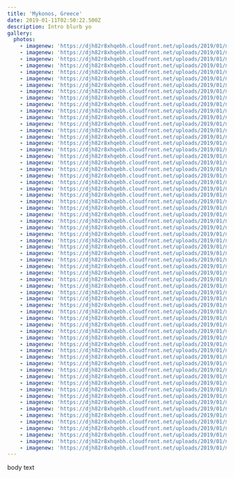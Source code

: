 ```yaml
---
title: 'Mykonos, Greece'
date: 2019-01-11T02:50:22.500Z
description: Intro blurb yo
gallery:
  photos:
    - imagenew: 'https://djh82r8xhqebh.cloudfront.net/uploads/2019/01/mykonos/Mykonos-1.jpg'
    - imagenew: 'https://djh82r8xhqebh.cloudfront.net/uploads/2019/01/mykonos/Mykonos-2.jpg'
    - imagenew: 'https://djh82r8xhqebh.cloudfront.net/uploads/2019/01/mykonos/Mykonos-3.jpg'
    - imagenew: 'https://djh82r8xhqebh.cloudfront.net/uploads/2019/01/mykonos/Mykonos-4.jpg'
    - imagenew: 'https://djh82r8xhqebh.cloudfront.net/uploads/2019/01/mykonos/Mykonos-5.jpg'
    - imagenew: 'https://djh82r8xhqebh.cloudfront.net/uploads/2019/01/mykonos/Mykonos-6.jpg'
    - imagenew: 'https://djh82r8xhqebh.cloudfront.net/uploads/2019/01/mykonos/Mykonos-7.jpg'
    - imagenew: 'https://djh82r8xhqebh.cloudfront.net/uploads/2019/01/mykonos/Mykonos-8.jpg'
    - imagenew: 'https://djh82r8xhqebh.cloudfront.net/uploads/2019/01/mykonos/Mykonos-9.jpg'
    - imagenew: 'https://djh82r8xhqebh.cloudfront.net/uploads/2019/01/mykonos/Mykonos-10.jpg'
    - imagenew: 'https://djh82r8xhqebh.cloudfront.net/uploads/2019/01/mykonos/Mykonos-11.jpg'
    - imagenew: 'https://djh82r8xhqebh.cloudfront.net/uploads/2019/01/mykonos/Mykonos-12.jpg'
    - imagenew: 'https://djh82r8xhqebh.cloudfront.net/uploads/2019/01/mykonos/Mykonos-13.jpg'
    - imagenew: 'https://djh82r8xhqebh.cloudfront.net/uploads/2019/01/mykonos/Mykonos-14.jpg'
    - imagenew: 'https://djh82r8xhqebh.cloudfront.net/uploads/2019/01/mykonos/Mykonos-15.jpg'
    - imagenew: 'https://djh82r8xhqebh.cloudfront.net/uploads/2019/01/mykonos/Mykonos-16.jpg'
    - imagenew: 'https://djh82r8xhqebh.cloudfront.net/uploads/2019/01/mykonos/Mykonos-17.jpg'
    - imagenew: 'https://djh82r8xhqebh.cloudfront.net/uploads/2019/01/mykonos/Mykonos-18.jpg'
    - imagenew: 'https://djh82r8xhqebh.cloudfront.net/uploads/2019/01/mykonos/Mykonos-19.jpg'
    - imagenew: 'https://djh82r8xhqebh.cloudfront.net/uploads/2019/01/mykonos/Mykonos-20.jpg'
    - imagenew: 'https://djh82r8xhqebh.cloudfront.net/uploads/2019/01/mykonos/Mykonos-21.jpg'
    - imagenew: 'https://djh82r8xhqebh.cloudfront.net/uploads/2019/01/mykonos/Mykonos-22.jpg'
    - imagenew: 'https://djh82r8xhqebh.cloudfront.net/uploads/2019/01/mykonos/Mykonos-23.jpg'
    - imagenew: 'https://djh82r8xhqebh.cloudfront.net/uploads/2019/01/mykonos/Mykonos-24.jpg'
    - imagenew: 'https://djh82r8xhqebh.cloudfront.net/uploads/2019/01/mykonos/Mykonos-25.jpg'
    - imagenew: 'https://djh82r8xhqebh.cloudfront.net/uploads/2019/01/mykonos/Mykonos-26.jpg'
    - imagenew: 'https://djh82r8xhqebh.cloudfront.net/uploads/2019/01/mykonos/Mykonos-27.jpg'
    - imagenew: 'https://djh82r8xhqebh.cloudfront.net/uploads/2019/01/mykonos/Mykonos-28.jpg'
    - imagenew: 'https://djh82r8xhqebh.cloudfront.net/uploads/2019/01/mykonos/Mykonos-29.jpg'
    - imagenew: 'https://djh82r8xhqebh.cloudfront.net/uploads/2019/01/mykonos/Mykonos-30.jpg'
    - imagenew: 'https://djh82r8xhqebh.cloudfront.net/uploads/2019/01/mykonos/Mykonos-31.jpg'
    - imagenew: 'https://djh82r8xhqebh.cloudfront.net/uploads/2019/01/mykonos/Mykonos-32.jpg'
    - imagenew: 'https://djh82r8xhqebh.cloudfront.net/uploads/2019/01/mykonos/Mykonos-33.jpg'
    - imagenew: 'https://djh82r8xhqebh.cloudfront.net/uploads/2019/01/mykonos/Mykonos-34.jpg'
    - imagenew: 'https://djh82r8xhqebh.cloudfront.net/uploads/2019/01/mykonos/Mykonos-35.jpg'
    - imagenew: 'https://djh82r8xhqebh.cloudfront.net/uploads/2019/01/mykonos/Mykonos-36.jpg'
    - imagenew: 'https://djh82r8xhqebh.cloudfront.net/uploads/2019/01/mykonos/Mykonos-37.jpg'
    - imagenew: 'https://djh82r8xhqebh.cloudfront.net/uploads/2019/01/mykonos/Mykonos-38.jpg'
    - imagenew: 'https://djh82r8xhqebh.cloudfront.net/uploads/2019/01/mykonos/Mykonos-39.jpg'
    - imagenew: 'https://djh82r8xhqebh.cloudfront.net/uploads/2019/01/mykonos/Mykonos-40.jpg'
    - imagenew: 'https://djh82r8xhqebh.cloudfront.net/uploads/2019/01/mykonos/Mykonos-41.jpg'
    - imagenew: 'https://djh82r8xhqebh.cloudfront.net/uploads/2019/01/mykonos/Mykonos-42.jpg'
    - imagenew: 'https://djh82r8xhqebh.cloudfront.net/uploads/2019/01/mykonos/Mykonos-43.jpg'
    - imagenew: 'https://djh82r8xhqebh.cloudfront.net/uploads/2019/01/mykonos/Mykonos-44.jpg'
    - imagenew: 'https://djh82r8xhqebh.cloudfront.net/uploads/2019/01/mykonos/Mykonos-45.jpg'
    - imagenew: 'https://djh82r8xhqebh.cloudfront.net/uploads/2019/01/mykonos/Mykonos-46.jpg'
    - imagenew: 'https://djh82r8xhqebh.cloudfront.net/uploads/2019/01/mykonos/Mykonos-47.jpg'
    - imagenew: 'https://djh82r8xhqebh.cloudfront.net/uploads/2019/01/mykonos/Mykonos-48.jpg'
    - imagenew: 'https://djh82r8xhqebh.cloudfront.net/uploads/2019/01/mykonos/Mykonos-49.jpg'
    - imagenew: 'https://djh82r8xhqebh.cloudfront.net/uploads/2019/01/mykonos/Mykonos-50.jpg'
    - imagenew: 'https://djh82r8xhqebh.cloudfront.net/uploads/2019/01/mykonos/Mykonos-51.jpg'
    - imagenew: 'https://djh82r8xhqebh.cloudfront.net/uploads/2019/01/mykonos/Mykonos-52.jpg'
    - imagenew: 'https://djh82r8xhqebh.cloudfront.net/uploads/2019/01/mykonos/Mykonos-53.jpg'
    - imagenew: 'https://djh82r8xhqebh.cloudfront.net/uploads/2019/01/mykonos/Mykonos-54.jpg'
    - imagenew: 'https://djh82r8xhqebh.cloudfront.net/uploads/2019/01/mykonos/Mykonos-55.jpg'
    - imagenew: 'https://djh82r8xhqebh.cloudfront.net/uploads/2019/01/mykonos/Mykonos-56.jpg'
    - imagenew: 'https://djh82r8xhqebh.cloudfront.net/uploads/2019/01/mykonos/Mykonos-57.jpg'
    - imagenew: 'https://djh82r8xhqebh.cloudfront.net/uploads/2019/01/mykonos/Mykonos-58.jpg'
    - imagenew: 'https://djh82r8xhqebh.cloudfront.net/uploads/2019/01/mykonos/Mykonos-59.jpg'
    - imagenew: 'https://djh82r8xhqebh.cloudfront.net/uploads/2019/01/mykonos/Mykonos-60.jpg'
    - imagenew: 'https://djh82r8xhqebh.cloudfront.net/uploads/2019/01/mykonos/Mykonos-61.jpg'
    - imagenew: 'https://djh82r8xhqebh.cloudfront.net/uploads/2019/01/mykonos/Mykonos-62.jpg'
    - imagenew: 'https://djh82r8xhqebh.cloudfront.net/uploads/2019/01/mykonos/Mykonos-63.jpg'
---
```

body text
